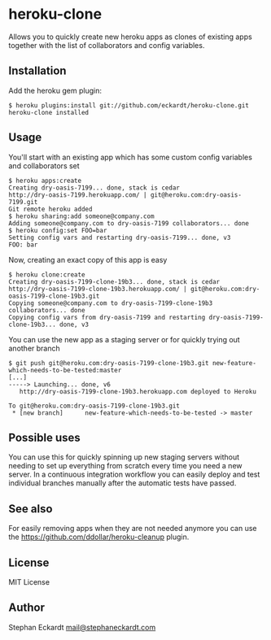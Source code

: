 # heroku-clone

Allows you to quickly create new heroku apps as clones of existing apps together with the list of collaborators and config variables.

## Installation

Add the heroku gem plugin:

    $ heroku plugins:install git://github.com/eckardt/heroku-clone.git
    heroku-clone installed


## Usage

You'll start with an existing app which has some custom config variables and collaborators set

    $ heroku apps:create
    Creating dry-oasis-7199... done, stack is cedar
    http://dry-oasis-7199.herokuapp.com/ | git@heroku.com:dry-oasis-7199.git
    Git remote heroku added
    $ heroku sharing:add someone@company.com
    Adding someone@company.com to dry-oasis-7199 collaborators... done
    $ heroku config:set FOO=bar
    Setting config vars and restarting dry-oasis-7199... done, v3
    FOO: bar

Now, creating an exact copy of this app is easy

    $ heroku clone:create
    Creating dry-oasis-7199-clone-19b3... done, stack is cedar
    http://dry-oasis-7199-clone-19b3.herokuapp.com/ | git@heroku.com:dry-oasis-7199-clone-19b3.git
    Copying someone@company.com to dry-oasis-7199-clone-19b3 collaborators... done
    Copying config vars from dry-oasis-7199 and restarting dry-oasis-7199-clone-19b3... done, v3

You can use the new app as a staging server or for quickly trying out another branch

    $ git push git@heroku.com:dry-oasis-7199-clone-19b3.git new-feature-which-needs-to-be-tested:master
    [...]
    -----> Launching... done, v6
       http://dry-oasis-7199-clone-19b3.herokuapp.com deployed to Heroku

    To git@heroku.com:dry-oasis-7199-clone-19b3.git
     * [new branch]      new-feature-which-needs-to-be-tested -> master

## Possible uses

You can use this for quickly spinning up new staging servers without needing to set up everything from scratch every time you need a new server. In a continuous integration workflow you can easily deploy and test individual branches manually after the automatic tests have passed.

## See also

For easily removing apps when they are not needed anymore you can use the https://github.com/ddollar/heroku-cleanup plugin.

## License

MIT License

## Author

Stephan Eckardt <mail@stephaneckardt.com>
